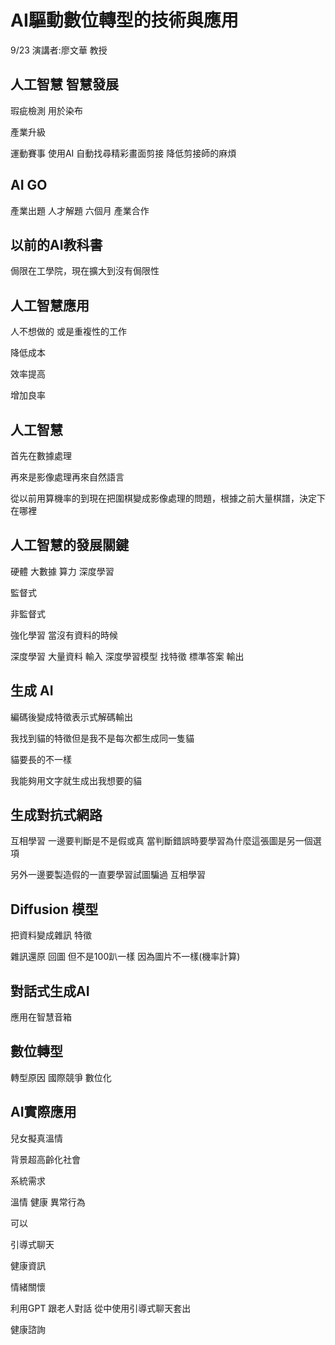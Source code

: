 # AI驅動數位轉型的技術與應用
9/23 
演講者:廖文華 教授

## 人工智慧 智慧發展

瑕疵檢測 用於染布

產業升級

運動賽事 使用AI 自動找尋精彩畫面剪接 降低剪接師的麻煩

## AI GO 
產業出題 人才解題 六個月 產業合作

## 以前的AI教科書 
侷限在工學院，現在擴大到沒有侷限性

## 人工智慧應用 

人不想做的 或是重複性的工作

降低成本

效率提高

增加良率

## 人工智慧 

首先在數據處理

再來是影像處理再來自然語言

從以前用算機率的到現在把圍棋變成影像處理的問題，根據之前大量棋譜，決定下在哪裡

## 人工智慧的發展關鍵

硬體 大數據 算力 深度學習

監督式

非監督式

強化學習 當沒有資料的時候

深度學習 大量資料 輸入 深度學習模型 找特徵 標準答案 輸出

## 生成 AI

編碼後變成特徵表示式解碼輸出

我找到貓的特徵但是我不是每次都生成同一隻貓

貓要長的不一樣

我能夠用文字就生成出我想要的貓

## 生成對抗式網路

互相學習 一邊要判斷是不是假或真 當判斷錯誤時要學習為什麼這張圖是另一個選項

另外一邊要製造假的一直要學習試圖騙過 互相學習

## Diffusion 模型

把資料變成雜訊 特徵

雜訊還原 回圖 但不是100趴一樣 因為圖片不一樣(機率計算)

## 對話式生成AI

應用在智慧音箱

## 數位轉型
轉型原因 國際競爭 數位化

## AI實際應用

兒女擬真溫情

背景超高齡化社會

系統需求

溫情 健康 異常行為

可以

引導式聊天

健康資訊

情緒關懷 

利用GPT 跟老人對話 從中使用引導式聊天套出

健康諮詢
